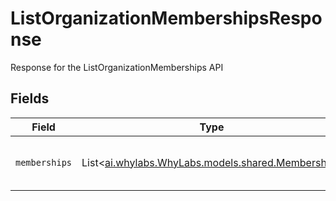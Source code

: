 # ListOrganizationMembershipsResponse

Response for the ListOrganizationMemberships API


## Fields

| Field                                                                                  | Type                                                                                   | Required                                                                               | Description                                                                            |
| -------------------------------------------------------------------------------------- | -------------------------------------------------------------------------------------- | -------------------------------------------------------------------------------------- | -------------------------------------------------------------------------------------- |
| `memberships`                                                                          | List<[ai.whylabs.WhyLabs.models.shared.Membership](../../models/shared/Membership.md)> | :heavy_check_mark:                                                                     | A list of all memberships in an organization.                                          |